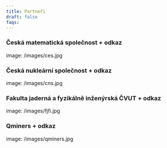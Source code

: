 ```yaml
---
title: Partneři
draft: false
faqs:
---
```


### Česká matematická společnost + odkaz

image: /images/ces.jpg

### Česká nukleární společnost + odkaz

image: /images/cns.jpg

### Fakulta jaderná a fyzikálně inženýrská ČVUT + odkaz

image: /images/fjfi.jpg

### Qminers + odkaz

image: /images/qminers.jpg